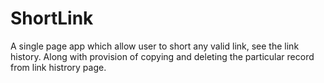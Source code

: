 # ShortLink
A single page app which allow user to short any valid link, see the link history. Along with provision of copying and deleting the particular record from link histrory page.
